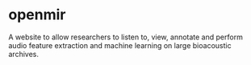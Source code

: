 openmir
=======

A website to allow researchers to listen to, view, annotate and perform audio feature extraction and machine learning on large bioacoustic archives.
